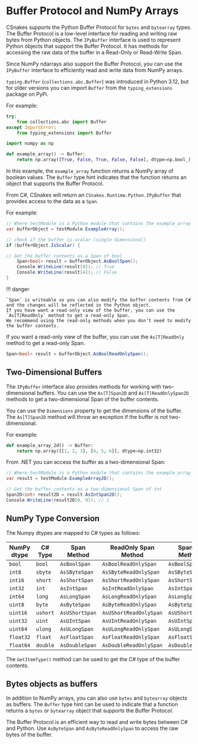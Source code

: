 # Buffer Protocol and NumPy Arrays

CSnakes supports the Python Buffer Protocol for `bytes` and `bytearray` types. The Buffer Protocol is a low-level interface for reading and writing raw bytes from Python objects.
The `IPyBuffer` interface is used to represent Python objects that support the Buffer Protocol. It has methods for accessing the raw data of the buffer in a Read-Only or Read-Write Span.

Since NumPy ndarrays also support the Buffer Protocol, you can use the `IPyBuffer` interface to efficiently read and write data from NumPy arrays.

`typing.Buffer` (`collections.abc.Buffer`) was introduced in Python 3.12, but for older versions you can import `Buffer` from the `typing_extensions` package on PyPi. 

For example:

```python
try:
    from collections.abc import Buffer
except ImportError:
    from typing_extensions import Buffer

import numpy as np

def example_array() -> Buffer:
    return np.array([True, False, True, False, False], dtype=np.bool_)
```

In this example, the `example_array` function returns a NumPy array of boolean values. The `Buffer` type hint indicates that the function returns an object that supports the Buffer Protocol.

From C#, CSnakes will return an `CSnakes.Runtime.Python.IPyBuffer` that provides access to the data as a `Span`.

For example:

```csharp
// Where testModule is a Python module that contains the example_array function
var bufferObject = testModule.ExampleArray();

// check if the buffer is scalar (single dimensional)
if (bufferObject.IsScalar) {

// Get the buffer contents as a Span of bool
	Span<bool> result = bufferObject.AsBoolSpan();
	Console.WriteLine(result[0]); // True
	Console.WriteLine(result[4]); // False
}
```

!!! danger

	`Span` is writeable so you can also modify the buffer contents from C# and the changes will be reflected in the Python object.
	If you have want a read-only view of the buffer, you can use the `As[T]ReadOnly` method to get a read-only Span.
	We recommend using the read-only methods when you don't need to modify the buffer contents.


If you want a read-only view of the buffer, you can use the `As[T]ReadOnly` method to get a read-only Span.

```csharp
Span<bool> result = bufferObject.AsBoolReadOnlySpan();
```

## Two-Dimensional Buffers

The `IPyBuffer` interface also provides methods for working with two-dimensional buffers. You can use the `As[T]Span2D` and `As[T]ReadOnlySpan2D` methods to get a two-dimensional Span of the buffer contents.

You can use the `Dimensions` property to get the dimensions of the buffer. The `As[T]Span2D` method will throw an exception if the buffer is not two-dimensional.

For example:

```python
def example_array_2d() -> Buffer:
	return np.array([[1, 2, 3], [4, 5, 6]], dtype=np.int32)
```

From .NET you can access the buffer as a two-dimensional Span:

```csharp
// Where testModule is a Python module that contains the example_array_2d function
var result = testModule.ExampleArray2D();

// Get the buffer contents as a two-dimensional Span of int
Span2D<int> result2D = result.AsIntSpan2D();
Console.WriteLine(result2D[0, 0]); // 1

```


## NumPy Type Conversion

The Numpy dtypes are mapped to C# types as follows:

| NumPy dtype | C# Type | Span Method | ReadOnly Span Method | Span2D Method | ReadOnly Span2D Method |
|-------------|---------|-------------|----------------------|---------------|------------------------|
| `bool`      | `bool`  | `AsBoolSpan`| `AsBoolReadOnlySpan` | `AsBoolSpan2D`| `AsBoolReadOnlySpan2D` |
| `int8`      | `sbyte` | `AsSByteSpan`| `AsSByteReadOnlySpan` | `AsSByteSpan2D`| `AsSByteReadOnlySpan2D` |
| `int16`     | `short` | `AsShortSpan`| `AsShortReadOnlySpan` | `AsShortSpan2D`| `AsShortReadOnlySpan2D` |
| `int32`     | `int`   | `AsIntSpan`  | `AsIntReadOnlySpan`   | `AsIntSpan2D`  | `AsIntReadOnlySpan2D`   |
| `int64`     | `long`  | `AsLongSpan` | `AsLongReadOnlySpan`  | `AsLongSpan2D` | `AsLongReadOnlySpan2D`  |
| `uint8`     | `byte`  | `AsByteSpan` | `AsByteReadOnlySpan`  | `AsByteSpan2D` | `AsByteReadOnlySpan2D`  |
| `uint16`    | `ushort`| `AsUShortSpan`| `AsUShortReadOnlySpan`| `AsUShortSpan2D`| `AsUShortReadOnlySpan2D`|
| `uint32`    | `uint`  | `AsUIntSpan` | `AsUIntReadOnlySpan`  | `AsUIntSpan2D` | `AsUIntReadOnlySpan2D`  |
| `uint64`    | `ulong` | `AsULongSpan`| `AsULongReadOnlySpan` | `AsULongSpan2D`| `AsULongReadOnlySpan2D` |
| `float32`   | `float` | `AsFloatSpan`| `AsFloatReadOnlySpan` | `AsFloatSpan2D`| `AsFloatReadOnlySpan2D` |
| `float64`   | `double`| `AsDoubleSpan`| `AsDoubleReadOnlySpan`| `AsDoubleSpan2D`| `AsDoubleReadOnlySpan2D`|

The `GetItemType()` method can be used to get the C# type of the buffer contents. 

## Bytes objects as buffers

In addition to NumPy arrays, you can also use `bytes` and `bytearray` objects as buffers. The `Buffer` type hint can be used to indicate that a function returns a `bytes` or `bytearray` object that supports the Buffer Protocol.

The Buffer Protocol is an efficient way to read and write bytes between C# and Python. Use `AsByteSpan` and `AsByteReadOnlySpan` to access the raw bytes of the buffer.